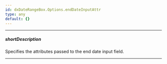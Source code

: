 ```yaml
---
id: dxDateRangeBox.Options.endDateInputAttr
type: any
default: {}
---
```

---
##### shortDescription
Specifies the attributes passed to the end date input field.

---
